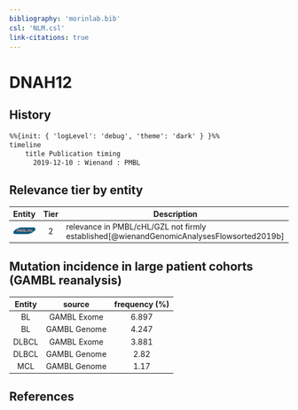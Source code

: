 ```yaml
---
bibliography: 'morinlab.bib'
csl: 'NLM.csl'
link-citations: true
---
```


# DNAH12

## History

```mermaid
%%{init: { 'logLevel': 'debug', 'theme': 'dark' } }%%
timeline
    title Publication timing
      2019-12-10 : Wienand : PMBL
```


## Relevance tier by entity

|Entity|Tier|Description|
|:------:|:----:|--------------------------------------|
|![PMBL](images/icons/PMBL_tier2.png)|2|relevance in PMBL/cHL/GZL not firmly established[@wienandGenomicAnalysesFlowsorted2019b]|


## Mutation incidence in large patient cohorts (GAMBL reanalysis)

|Entity|source |frequency (%)|
|:------:|:----:|:----:|
|BL|GAMBL Exome |6.897 |
|BL|GAMBL Genome |4.247 |
|DLBCL|GAMBL Exome |3.881 |
|DLBCL|GAMBL Genome |2.82 |
|MCL|GAMBL Genome |1.17 |


## References


